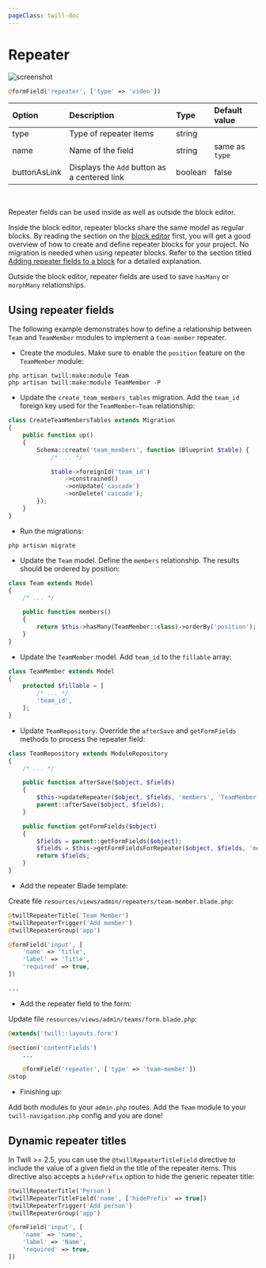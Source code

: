 ```yaml
---
pageClass: twill-doc
---
```


# Repeater

![screenshot](/_media/repeater.png)

```php
@formField('repeater', ['type' => 'video'])
```

| Option       | Description                                   | Type    | Default value  |
| :----------- | :-------------------------------------------- | :-------| :------------- |
| type         | Type of repeater items                        | string  |                |
| name         | Name of the field                             | string  | same as `type` |
| buttonAsLink | Displays the `Add` button as a centered link  | boolean | false          |

<br/>

Repeater fields can be used inside as well as outside the block editor.

Inside the block editor, repeater blocks share the same model as regular blocks. By reading the section on the [block editor](/block-editor/) first, you will get a good overview of how to create and define repeater blocks for your project. No migration is needed when using repeater blocks. Refer to the section titled [Adding repeater fields to a block](/block-editor/adding-repeater-fields-to-a-block.html) for a detailed explanation.

Outside the block editor, repeater fields are used to save `hasMany` or `morphMany` relationships.

## Using repeater fields

The following example demonstrates how to define a relationship between `Team` and `TeamMember` modules to implement a `team-member` repeater.

- Create the modules. Make sure to enable the `position` feature on the `TeamMember` module:

```
php artisan twill:make:module Team
php artisan twill:make:module TeamMember -P
```

- Update the `create_team_members_tables` migration. Add the `team_id` foreign key used for the `TeamMember—Team` relationship:

```php
class CreateTeamMembersTables extends Migration
{
    public function up()
    {
        Schema::create('team_members', function (Blueprint $table) {
            /* ... */

            $table->foreignId('team_id')
                ->constrained()
                ->onUpdate('cascade')
                ->onDelete('cascade');
        });
    }
}
```

- Run the migrations:

```
php artisan migrate
```

- Update the `Team` model. Define the `members` relationship. The results should be ordered by position:

```php
class Team extends Model
{
    /* ... */

    public function members()
    {
        return $this->hasMany(TeamMember::class)->orderBy('position');
    }
}
```

- Update the `TeamMember` model. Add `team_id` to the `fillable` array:

```php
class TeamMember extends Model
{
    protected $fillable = [
        /* ... */
        'team_id',
    ];
}
```

- Update `TeamRepository`. Override the `afterSave` and `getFormFields` methods to process the repeater field:

```php
class TeamRepository extends ModuleRepository
{
    /* ... */

    public function afterSave($object, $fields)
    {
        $this->updateRepeater($object, $fields, 'members', 'TeamMember', 'team-member');
        parent::afterSave($object, $fields);
    }

    public function getFormFields($object)
    {
        $fields = parent::getFormFields($object);
        $fields = $this->getFormFieldsForRepeater($object, $fields, 'members', 'TeamMember', 'team-member');
        return $fields;
    }
}
```

- Add the repeater Blade template:

Create file `resources/views/admin/repeaters/team-member.blade.php`:

```php
@twillRepeaterTitle('Team Member')
@twillRepeaterTrigger('Add member')
@twillRepeaterGroup('app')

@formField('input', [
    'name' => 'title',
    'label' => 'Title',
    'required' => true,
])

...
```

- Add the repeater field to the form:

Update file `resources/views/admin/teams/form.blade.php`:

```php
@extends('twill::layouts.form')

@section('contentFields')
    ...

    @formField('repeater', ['type' => 'team-member'])
@stop
```

- Finishing up:

Add both modules to your `admin.php` routes. Add the `Team` module to your `twill-navigation.php` config and you are done!

## Dynamic repeater titles

In Twill >= 2.5, you can use the `@twillRepeaterTitleField` directive to include the value of a given field in the title of the repeater items. This directive also accepts a `hidePrefix` option to hide the generic repeater title:

```php
@twillRepeaterTitle('Person')
@twillRepeaterTitleField('name', ['hidePrefix' => true])
@twillRepeaterTrigger('Add person')
@twillRepeaterGroup('app')

@formField('input', [
    'name' => 'name',
    'label' => 'Name',
    'required' => true,
])
```
